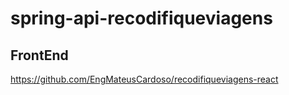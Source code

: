 # spring-api-recodifiqueviagens
## FrontEnd
https://github.com/EngMateusCardoso/recodifiqueviagens-react
